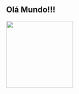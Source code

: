 ## Olá Mundo!!! 

<div>
  <img height="180em" src="https://github-readme-stats.vercel.app/api?username=Ronald-Joaquim&show_icons=true&theme=great-gatsby&include_all_commits=true&count_private="true"/>
</div>

